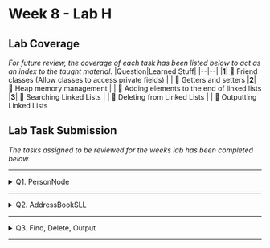 # Week 8 - Lab H

## Lab Coverage
*For future review, the coverage of each task has been listed below to act as an index to the taught material.*
|Question|Learned Stuff|
|--|--|
|**1**| 🤔 Friend classes (Allow classes to access private fields)
| | 🤔 Getters and setters
|**2**| 🤔 Heap memory management
| | 🤔 Adding elements to the end of linked lists
|**3**| 🤔 Searching Linked Lists
| | 🤔 Deleting from Linked Lists
| | 🤔 Outputting Linked Lists

## Lab Task Submission
*The tasks assigned to be reviewed for the weeks lab has been completed below.*

----

<details> <!-- Question 1 -->
  <summary> Q1. PersonNode </summary>

## Question:
We are going to implement an Address Book as a Single Linked List (SLL).

The `PersonNode` class will be instantiated to create nodes for our SLL that will hold the name `m_name` and age `m_age` of each person, and will also hold a pointer to the next `m_next` `PersonNode` in the SLL.

This class already has a constructor that can set a name and age.

Add member methods to `PersonNode` so that the name and age can be changed and returned (setters and getters).

We will be required to set and return the `m_next` pointer to the `AddressBookSLL` class so that we can navigate through the SLL. The `m_next` data member pointer is private, which means that if we add the functionality for `PersonNode` class to return this pointer then it should be returned as a `const` pointer. This will unfortunately mean that we cannot navigate through the SLL very easily. Therefore, on this occasion the use of the keyword `friend` is applicable, especially as these two classes are clearly coupled together and cannot be used without each other. Therefore, inside of the `PersonNode.h` file make the `AddressBookSLL` class a friend of the `PersonNode` class, so that `AddressBookSLL` can access the private data members of `PersonNode`.
## Solution:
<details>
  <summary> Code </summary>

### PersonNode.h
```c++
#include <string>
using namespace std;

class PersonNode
{
	friend class AddressBookSLL; // Allows AddressBookSLL to access private members
public:
	PersonNode(void);
	PersonNode(const string& name, int age);
	~PersonNode(void);

	// Member setters
	void setName(const string& name) { m_name = name; }
	void setAge(int age) { m_age = age; }

	// Member getters
	string getName() const { return m_name; }
	int getAge() const { return m_age; }

private:
	string m_name;
	int m_age;
	PersonNode* m_next;

	// Member setters
	void setNext(PersonNode* next) { m_next = next; }

	// Member getters
	const PersonNode* getNext() const { return m_next; }
};
```
</details>
<details>
  <summary> Changes </summary>

### PersonNode.h
```diff
#include <string>
using namespace std;

class PersonNode
{
+	friend class AddressBookSLL; // Allows AddressBookSLL to access private members
public:
	PersonNode(void);
	PersonNode(const string& name, int age);
	~PersonNode(void);

+	// Member setters
+	void setName(const string& name) { m_name = name; }
+	void setAge(int age) { m_age = age; }
+
+	// Member getters
+	string getName() const { return m_name; }
+	int getAge() const { return m_age; }

private:
	string m_name;
	int m_age;
	PersonNode* m_next;

+	// Member setters
+	void setNext(PersonNode* next) { m_next = next; }
+
+	// Member getters
+	const PersonNode* getNext() const { return m_next; }
};
```
#### Description
The changes to the code above create getters and setters for all the private member variables of the class. Whilst keeping the `m_next` field privatised.
Furthermore, the ``friend class`` allows that class to reference the private members as if referencing them from within the current class.

</details>
</details>

----

<details> <!-- Question 2 -->
  <summary> Q2. AddressBookSLL </summary>

## Question:
The `AddressBookSLL` class is required to have the functionality to allow for manipulation of the `PersonNodes` that are contained within the SLL.  The `AddressBookSLL` class has a head `PersonNode` called `m_head`.  This will point to the first `PersonNode` in the list.

We require the functionality to add a new person’s details into  `AddressBookSLL`.  Therefore implement the functionality of a public member method using the following method prototype:

```c++
void AddPerson(const string& name, int age);
``` 

This `AddPerson()` method should add a new `PersonNode` to the SLL according to the following pseudo code (it is suggested that you draw a diagram of what is happening before you start to implement this code):

1. If the `m_head` pointer is `nullptr` (i.e. the SLL is empty) then assign a new `PersonNode` to the `m_head` pointer using the provided name and age.
2. Otherwise, if the `m_head` pointer is not `nullptr` and the `m_head` pointer has a `m_next` pointer that is `nullptr` (i.e. there is only one element in the SLL) then assign the new `PersonNode` to this `m_next` pointer.
3. Otherwise, navigate through each linked `PersonNode` in the SLL until we find a `PersonNode` that has a `m_next` pointer that is `nullptr`, then assign the new `PersonNode` to this `m_next`. 

To test your code, add the following code to your `main()` method:
```c++
	book.AddPerson("Darren", 21);
	book.AddPerson("Dawn", 42);
	book.AddPerson("Steven", 18);
	book.AddPerson("Sue", 27);
```

We are instantiating a new `PersonNode` on the heap therefore we are required to take care of our own memory management.  Therefore add the following functionality in the AddressBookSLL’s destructor that will delete any memory that has been created in the `AddressBookSLL` and linked `PersonNode`.

```c++
AddressBookSLL::~AddressBookSLL(void)
{
   while (m_head->m_next != nullptr)
   {
      PersonNode* previous = m_head;
      PersonNode* current = m_head;
      while (current->m_next != nullptr)
      {
         previous = current;
         current = current->m_next;
      }
      delete current;
      previous->m_next = nullptr;
   }
   delete m_head;
   m_head = nullptr;
}
```
## Solution:
<details>
	<summary> Code </summary>

### AddressBookSLL.h
```c++
#include "PersonNode.h"

class AddressBookSLL
{
public:
	AddressBookSLL(void);
	~AddressBookSLL(void);

	void AddPerson(const string& name, int age);

private:
	PersonNode* m_head;
};
```

### AddressBookSLL.cpp
```c++
#include "AddressBookSLL.h"

AddressBookSLL::AddressBookSLL(void) : m_head(nullptr)
{
}

AddressBookSLL::~AddressBookSLL(void)
{
    while (m_head -> m_next != nullptr)
    {
        PersonNode* prev = m_head;
        PersonNode* current = m_head;
        while (current -> m_next != nullptr)
        {
            prev = current;
            current = current -> m_next;
        }
        delete current;
        prev -> m_next = nullptr;
    }
    delete m_head;
    m_head = nullptr;
}

void AddressBookSLL::AddPerson(const string& name, int age) 
{
    PersonNode* newPerson = new PersonNode(name, age);
    if (m_head == nullptr) { m_head = newPerson; }
    else 
    {
        PersonNode* current = m_head;
        while (current -> getNext() != nullptr) { current = const_cast<PersonNode*>(current -> getNext()); }
        current -> setNext(newPerson);
    }
}


```
</details>
<details>
	<summary> Changes </summary>

### AddressBookSLL.h
```diff
#include "PersonNode.h"

class AddressBookSLL
{
public:
	AddressBookSLL(void);
	~AddressBookSLL(void);

+	void AddPerson(const string& name, int age);
private:
	PersonNode* m_head;
};

```

### AddressBookSLL.cpp
```diff
#include "AddressBookSLL.h"

AddressBookSLL::AddressBookSLL(void) : m_head(nullptr)
{
}

AddressBookSLL::~AddressBookSLL(void)
{
+    while (m_head -> m_next != nullptr)
+    {
+        PersonNode* prev = m_head;
+        PersonNode* current = m_head;
+        while (current -> m_next != nullptr)
+        {
+            prev = current;
+            current = current -> m_next;
+        }
+        delete current;
+        prev -> m_next = nullptr;
+    }
+    delete m_head;
+    m_head = nullptr;
}

+void AddressBookSLL::AddPerson(const string& name, int age) 
+{
+    PersonNode* newPerson = new PersonNode(name, age);
+    if (m_head == nullptr) { m_head = newPerson; }
+    else 
+    {
+        PersonNode* current = m_head;
+        while (current -> getNext() != nullptr) { current = const_cast<PersonNode*>(current -> getNext()); }
+        current -> setNext(newPerson);
+    }
+}

```
#### Description
The coding task I had to do was implement the functionality of a public member method using the following method prototype:
```c++
void AddPerson(const string& name, int age);
```
So the header file includes the method description whilst the source file contains the code which iterates through a valid list and adds the new person to the end of the list.

</details>

## Testing:
### main.cpp
```c++
int main(int argc, char **argv)
{
	AddressBookSLL book;
	book.AddPerson("Darren", 21);
	book.AddPerson("Dawn", 42);
	book.AddPerson("Steven", 18);
	book.AddPerson("Sue", 27);

	system("PAUSE");
}
```

![image](https://github.com/TheOtherRealMesteven/Lab-Book/assets/115008465/ad4f6903-1112-4fc8-94aa-94adf7741f3b)

Based on the screenshot above, which shows what the `linked list` contains during runtime, we can see that objects with the specified parameters are successfully added to the list. Including the pointer to the next element in the list.


</details>

----

<details> <!-- Question 3 -->
  <summary> Q3. Find, Delete, Output </summary>

## Questions and Solutions:
Add the following functionality to the `AddressBookSLL` class:

1. The ability to find a person from the SLL by using their name:

```c++
const PersonNode* FindPerson(const string& name) const;
```

This method should return the `PersonNode` if the `PersonNode` is found or return `nullptr` if it is not found.

<details>
	<summary> FindPerson </summary>


```c++
const PersonNode* AddressBookSLL::FindPerson(const string& name) const
{
    const PersonNode* current = m_head;
    while (current != nullptr)
    {
        if (current -> getName() == name) { return current; }
        current = current -> getNext();
    }
    return nullptr;
}
```
</details>

2. The ability to delete a person from the SLL by using their name:

```c++
bool DeletePerson(const string& name);
```

This method should return `true` if the `PersonNode` was deleted or return `false` if it is not deleted (i.e. not found).

<details>
	<summary> DeletePerson </summary>


```c++
bool AddressBookSLL::DeletePerson(const string& name)
{
    PersonNode* current = m_head;
    PersonNode* prev = nullptr;

    while (current != nullptr)
    {
        if (current -> getName() == name)
        { // Delete the node
            if (prev != nullptr) { prev -> setNext(const_cast<PersonNode*>(current -> getNext())); }
            else { m_head = const_cast<PersonNode*>(current -> getNext()); }
            delete current;
            return true;
        }
        prev = current;
        current = const_cast<PersonNode*>(current -> getNext());
    }
    return false;
}
```
</details>

3. The ability to output all of the people’s names and ages that our in the AddressBookSLL to an `ostream`.

<details>
	<summary> OutputAllPeople </summary>

```c++
void AddressBookSLL::OutputAllPeople(ostream& outputStream) const
{
    const PersonNode* current = m_head;
    while (current != nullptr)
    {
        outputStream << "Name: " << current -> getName() << ", Age: " << current -> getAge() << endl;
        current = current -> getNext();
    }
}
```
</details>

To implement the above methods, the following changes are made:
## Additional Code Requirements:
### AddressBookSLL.h
```diff

#include "PersonNode.h"
+#include <iostream>

class AddressBookSLL
{
public:
	AddressBookSLL(void);
	~AddressBookSLL(void);

	void AddPerson(const string& name, int age);
+       const PersonNode* FindPerson(const string& name) const;
+       bool DeletePerson(const string& name);
+       void OutputAllPeople(ostream& os) const;

private:
	PersonNode* m_head;
};
```

## Testing:
### main.cpp
```c++
int main(int argc, char **argv)
{
	AddressBookSLL book;
	book.AddPerson("Darren", 21);
	book.AddPerson("Dawn", 42);
	book.AddPerson("Steven", 18);
	book.AddPerson("Sue", 27);

	// Output Test
	book.OutputAllPeople(cout);

	// Delete Test
	if (book.DeletePerson("Dawn"))
        {
            cout << "Delete Successful" << endl;
            book.OutputAllPeople(cout);
        }

	// Find Test
	const PersonNode* temp = book.FindPerson("Steven");
	if (temp != nullptr) cout << "Found Desired Person" << endl;

	system("PAUSE");
}
```
|Test|Evidence|Pass|
|--|--|--|
|Output Test| ![image](https://github.com/TheOtherRealMesteven/Lab-Book/assets/115008465/f393e04c-7fcb-4f0d-b200-2b349c823e38) | ✅
|Delete Test| ![image](https://github.com/TheOtherRealMesteven/Lab-Book/assets/115008465/2c32b30f-55ab-42f0-aa00-ae84e3ef76aa) | ✅ 
|Find Test | ![image](https://github.com/TheOtherRealMesteven/Lab-Book/assets/115008465/5c9a70a4-f668-42ea-a18f-1b4e54e7bb23) | ✅

All tests passed, showing the code worked as expected, successfully.
</details>

----
